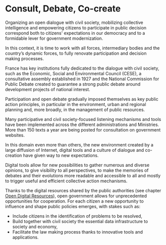 # Consult, Debate, Co-create

Organizing an open dialogue with civil society, mobilizing collective intelligence and empowering citizens to participate in public decision correspond both to citizens' expectations in our democracy and to a formidable lever for government modernization.

In this context, it is time to work with all forces, intermediary bodies and the country’s dynamic forces, to fully renovate participation and decision making processes.

France has key institutions fully dedicated to the dialogue with civil society, such as the Economic, Social and Environmental Council (CESE), a consultative assembly established in 1927 and the National Commission for Public Debate created to guarantee a strong public debate around development projects of national interest.

Participation and open debate gradually imposed themselves as key public action principles, in particular in the environment, urban and regional planning and, more broadly, in the management of public resources. 

Many participative and civil society-focused listening mechanisms and tools have been implemented across the different administrations and Ministries. More than 150 texts a year are being posted for consultation on government websites.

In this domain even more than others, the new environment created by a large diffusion of Internet, digital tools and a culture of dialogue and co-creation have given way to new expectations.

Digital tools allow for new possibilities to gather numerous and diverse opinions, to give visibility to all perspectives, to make the memories of debates and their evolutions more readable and accessible to all and mostly to trigger useful and efficient collective action mechanisms.

Thanks to the digital resources shared by the public authorities (see chapter [Open Digital Resources](../open-resources/README.md)), open government allows for unprecedented opportunities for cooperation. For each citizen a new opportunity to influence and shape public policies emerges, with stakes such as:

- Include citizens in the identification of problems to be resolved,
- Build together with civil society the essential data infrastructure to society and economy,
- Facilitate the law making process thanks to innovative tools and applications.
